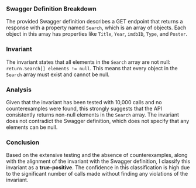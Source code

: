 ### Swagger Definition Breakdown
The provided Swagger definition describes a GET endpoint that returns a response with a property named `Search`, which is an array of objects. Each object in this array has properties like `Title`, `Year`, `imdbID`, `Type`, and `Poster`. 

### Invariant
The invariant states that all elements in the `Search` array are not null: `return.Search[] elements != null`. This means that every object in the `Search` array must exist and cannot be null. 

### Analysis
Given that the invariant has been tested with 10,000 calls and no counterexamples were found, this strongly suggests that the API consistently returns non-null elements in the `Search` array. The invariant does not contradict the Swagger definition, which does not specify that any elements can be null. 

### Conclusion
Based on the extensive testing and the absence of counterexamples, along with the alignment of the invariant with the Swagger definition, I classify this invariant as a **true-positive**. The confidence in this classification is high due to the significant number of calls made without finding any violations of the invariant.
